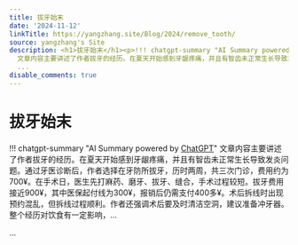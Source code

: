 ```yaml
---
title: 拔牙始末
date: '2024-11-12'
linkTitle: https://yangzhang.site/Blog/2024/remove_tooth/
source: yangzhang's Site
description: <h1>拔牙始末</h1><p>!!! chatgpt-summary "AI Summary powered by <a href="https://chat.openai.com/">ChatGPT</a>"
  文章内容主要讲述了作者拔牙的经历。在夏天开始感到牙龈疼痛，并且有智齿未正常生长导致发炎问题。通过牙医诊断后，作者选择在牙防所拔牙，历时两周，共三次门诊，费用约为700¥。在手术日，医生先打麻药、磨牙、拔牙、缝合，手术过程较短。拔牙费用接近900¥，其中医保起付线为300¥，报销后仍需支付400多¥。术后拆线时出现预约混乱，但拆线过程顺利。作者还强调术后要及时清洁空洞，建议准备冲牙器。整个经历对饮食有一定影响，...</p>
  ...
disable_comments: true
---
```

<h1>拔牙始末</h1><p>!!! chatgpt-summary "AI Summary powered by <a href="https://chat.openai.com/">ChatGPT</a>" 文章内容主要讲述了作者拔牙的经历。在夏天开始感到牙龈疼痛，并且有智齿未正常生长导致发炎问题。通过牙医诊断后，作者选择在牙防所拔牙，历时两周，共三次门诊，费用约为700¥。在手术日，医生先打麻药、磨牙、拔牙、缝合，手术过程较短。拔牙费用接近900¥，其中医保起付线为300¥，报销后仍需支付400多¥。术后拆线时出现预约混乱，但拆线过程顺利。作者还强调术后要及时清洁空洞，建议准备冲牙器。整个经历对饮食有一定影响，...</p> ...